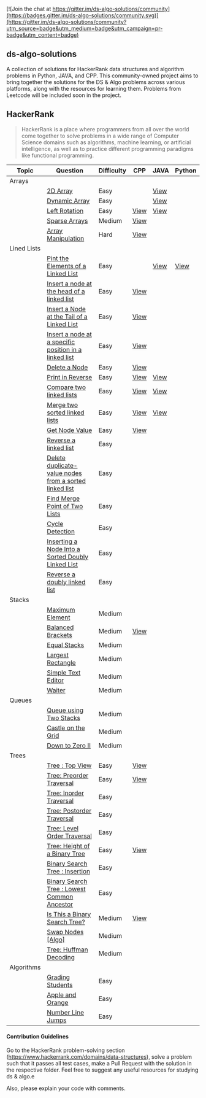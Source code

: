[![Join the chat at https://gitter.im/ds-algo-solutions/community](https://badges.gitter.im/ds-algo-solutions/community.svg)](https://gitter.im/ds-algo-solutions/community?utm_source=badge&utm_medium=badge&utm_campaign=pr-badge&utm_content=badge)

## ds-algo-solutions

A collection of solutions for HackerRank data structures and algorithm problems in Python, JAVA, and CPP. This community-owned project aims to bring together the solutions for the DS & Algo problems across various platforms, along with the resources for learning them. Problems from Leetcode will be included soon in the project.

## HackerRank

> HackerRank is a place where programmers from all over the world come together to solve problems in a wide range of Computer Science domains such as algorithms, machine learning, or artificial intelligence, as well as to practice different programming paradigms like functional programming.

| Topic       | Question                                                     | Difficulty | CPP                                                          | JAVA                                                         | Python                                                       |
| ----------- | ------------------------------------------------------------ | ---------- | ------------------------------------------------------------ | ------------------------------------------------------------ | ------------------------------------------------------------ |
| Arrays      |                                                              |            |                                                              |                                                              |                                                              |
|             | [2D Array](https://www.hackerrank.com/challenges/2d-array/problem) | Easy       |                                                              | [View](https://github.com/adityabisoi/ds-algo-solutions/blob/main/Arrays/_2dArrayDS.java) |                                                              |
|             | [Dynamic Array](https://www.hackerrank.com/challenges/dynamic-array/problem) | Easy       |                                                              | [View](Arrays/Dynamic%20Array/solution.java) |                                                              |
|             | [Left Rotation](https://www.hackerrank.com/challenges/array-left-rotation/problem) | Easy       | [View](https://github.com/adityabisoi/ds-algo-solutions/blob/main/Arrays/left_rotation.cpp) | [View](https://github.com/adityabisoi/ds-algo-solutions/blob/main/Linked_Lists/LeftRotation.java) |                                                              |
|             | [Sparse Arrays](https://www.hackerrank.com/challenges/sparse-arrays/problem) | Medium     | [View](https://github.com/adityabisoi/ds-algo-solutions/blob/main/Arrays/sparse_arrays.cpp) |                                                              |                                                              |
|             | [Array Manipulation](https://www.hackerrank.com/challenges/crush/problem) | Hard       | [View](https://github.com/adityabisoi/ds-algo-solutions/blob/main/Arrays/array_manipulation.cpp) |                                                              |                                                              |
| Lined Lists |                                                              |            |                                                              |                                                              |                                                              |
|             | [Pint the Elements of a Linked List](https://www.hackerrank.com/challenges/print-the-elements-of-a-linked-list/problem) | Easy       |                                                              | [View](https://github.com/adityabisoi/ds-algo-solutions/blob/main/Linked_Lists/print_elements.java) | [View](https://github.com/adityabisoi/ds-algo-solutions/blob/main/Linked_Lists/Print_the_Elements.py) |
|             | [Insert a node at the head of a linked list](https://www.hackerrank.com/challenges/insert-a-node-at-the-head-of-a-linked-list/problem) | Easy       | [View](https://github.com/adityabisoi/ds-algo-solutions/blob/main/Linked_Lists/Insert%20a%20node%20at%20the%20head%20of%20a%20linked%20list.cpp) |                                                              |                                                              |
|             | [Insert a Node at the Tail of a Linked List](https://www.hackerrank.com/challenges/insert-a-node-at-the-tail-of-a-linked-list/problem) | Easy       | [View](https://github.com/adityabisoi/ds-algo-solutions/blob/main/Linked_Lists/Insert%20a%20Node%20at%20the%20Tail%20of%20a%20Linked%20List.cpp) |                                                              |                                                              |
|             | [Insert a node at a specific position in a linked list](https://www.hackerrank.com/challenges/insert-a-node-at-a-specific-position-in-a-linked-list/problem) | Easy       | [View](https://github.com/adityabisoi/ds-algo-solutions/blob/main/Linked_Lists/Insert%20a%20node%20at%20a%20specific%20position%20in%20a%20linked%20list.cpp) |                                                              |                                                              |
|             | [Delete a Node](https://www.hackerrank.com/challenges/delete-a-node-from-a-linked-list/problem) | Easy       | [View](https://github.com/adityabisoi/ds-algo-solutions/blob/main/Linked_Lists/Delete%20a%20node.cpp) |                                                              |                                                              |
|             | [Print in Reverse](https://www.hackerrank.com/challenges/print-the-elements-of-a-linked-list-in-reverse/problem) | Easy       | [View](https://github.com/adityabisoi/ds-algo-solutions/blob/main/Linked_Lists/Print_reverse.cpp) | [View](https://github.com/adityabisoi/ds-algo-solutions/blob/main/Linked_Lists/PrintLinkedListInReverse.java) |                                                              |
|             | [Compare two linked lists](https://www.hackerrank.com/challenges/compare-two-linked-lists/problem) | Easy       | [View](https://github.com/adityabisoi/ds-algo-solutions/blob/main/Linked_Lists/Compare_two_linked_lists.cpp) | [View](https://github.com/adityabisoi/ds-algo-solutions/blob/main/Linked_Lists/CompareTwoLinkedList.java) |                                                              |
|             | [Merge two sorted linked lists](https://www.hackerrank.com/challenges/merge-two-sorted-linked-lists/problem) | Easy       | [View](https://github.com/adityabisoi/ds-algo-solutions/blob/main/Linked_Lists/Merge_two_sorted_linked_lists.cpp) | [View](https://github.com/adityabisoi/ds-algo-solutions/blob/main/Linked_Lists/MergeSortedLinkedLists.java) |                                                              |
|             | [Get Node Value](https://www.hackerrank.com/challenges/get-the-value-of-the-node-at-a-specific-position-from-the-tail/problem) | Easy       | [View](https://github.com/adityabisoi/ds-algo-solutions/blob/main/Linked_Lists/Get_node_value.cpp) |                                                              |                                                              |
|             | [Reverse a linked list](https://www.hackerrank.com/challenges/reverse-a-linked-list/problem) | Easy       |                                                              |                                                              |                                                              |
|             | [Delete duplicate-value nodes from a sorted linked list](https://www.hackerrank.com/challenges/delete-duplicate-value-nodes-from-a-sorted-linked-list/problem) | Easy       |                                                              |                                                              |                                                              |
|             | [Find Merge Point of Two Lists](https://www.hackerrank.com/challenges/find-the-merge-point-of-two-joined-linked-lists/problem) | Easy       |                                                              |                                                              |                                                              |
|             | [Cycle Detection](https://www.hackerrank.com/challenges/detect-whether-a-linked-list-contains-a-cycle/problem) | Easy       |                                                              |                                                              |                                                              |
|             | [Inserting a Node Into a Sorted Doubly Linked List](https://www.hackerrank.com/challenges/insert-a-node-into-a-sorted-doubly-linked-list/problem) | Easy       |                                                              |                                                              |                                                              |
|             | [Reverse a doubly linked list](https://www.hackerrank.com/challenges/reverse-a-doubly-linked-list/problem) | Easy       |                                                              |                                                              |                                                              |
| Stacks      |                                                              |            |                                                              |                                                              |                                                              |
|             | [Maximum Element](https://www.hackerrank.com/challenges/maximum-element/problem) | Medium     |                                                              |                                                              |                                                              |
|             | [Balanced Brackets](https://www.hackerrank.com/challenges/balanced-brackets/problem) | Medium     |  [View](https://github.com/RisHaV-IITKGP/ds-algo-solutions/blob/main/Stacks/Balanced%20Brackets/solution.cpp)                                                               |                                                              |                                                              |
|             | [Equal Stacks](https://www.hackerrank.com/challenges/equal-stacks/problem) | Medium     |                                                              |                                                              |                                                              |
|             | [Largest Rectangle](https://www.hackerrank.com/challenges/largest-rectangle/problem) | Medium     |                                                              |                                                              |                                                              |
|             | [Simple Text Editor](https://www.hackerrank.com/challenges/simple-text-editor/problem) | Medium     |                                                              |                                                              |                                                              |
|             | [Waiter](https://www.hackerrank.com/challenges/waiter/problem) | Medium     |                                                              |                                                              |                                                              |
| Queues      |                                                              |            |                                                              |                                                              |                                                              |
|             | [Queue using Two Stacks](https://www.hackerrank.com/challenges/queue-using-two-stacks/problem) | Medium     |                                                              |                                                              |                                                              |
|             | [Castle on the Grid](https://www.hackerrank.com/challenges/castle-on-the-grid/problem) | Medium     |                                                              |                                                              |                                                              |
|             | [Down to Zero II](https://www.hackerrank.com/challenges/down-to-zero-ii/problem) | Medium     |                                                              |                                                              |                                                              |
| Trees       |                                                              |            |                                                              |                                                              |                                                              |
|             | [Tree : Top View](https://www.hackerrank.com/challenges/tree-top-view/problem) | Easy       |  [View](Trees/Tree-Top%20View/solution.cpp)                                                         |                                                              |                                                              |
|             | [Tree: Preorder Traversal](https://www.hackerrank.com/challenges/tree-preorder-traversal/problem) | Easy       | [View](https://github.com/adityabisoi/ds-algo-solutions/blob/main/Trees/Preorder_traversal.cpp) |                                                              |                                                              |
|             | [Tree: Inorder Traversal](https://www.hackerrank.com/challenges/tree-inorder-traversal/problem) | Easy       |                                                              |                                                              |                                                              |
|             | [Tree: Postorder Traversal](https://www.hackerrank.com/challenges/tree-postorder-traversal/problem) | Easy       |                                                              |                                                              |                                                              |
|             | [Tree: Level Order Traversal](https://www.hackerrank.com/challenges/tree-level-order-traversal/problem) | Easy       |                                                              |                                                              |                                                              |
|             | [Tree: Height of a Binary Tree](https://www.hackerrank.com/challenges/tree-height-of-a-binary-tree/problem) | Easy       |  [View](/Trees/Tree-Height%20of%20a%20Binary%20Tree/solution.cpp)                                                            |                                                              |                                                              |
|             | [Binary Search Tree : Insertion](https://www.hackerrank.com/challenges/binary-search-tree-insertion/problem) | Easy       |                                                              |                                                              |                                                              |
|             | [Binary Search Tree : Lowest Common Ancestor](https://www.hackerrank.com/challenges/binary-search-tree-lowest-common-ancestor/problem) | Easy       |                                                              |                                                              |                                                              |
|             | [Is This a Binary Search Tree?](https://www.hackerrank.com/challenges/is-binary-search-tree/problem) | Medium     |  [View](Trees/Tree-Is%20This%20a%20Binary%20Search%20Tree/solution.cpp)                                                               |                                                              |                                                              |
|             | [Swap Nodes [Algo]](https://www.hackerrank.com/challenges/swap-nodes-algo/problem) | Medium     |                                                              |                                                              |                                                              |
|             | [Tree: Huffman Decoding](https://www.hackerrank.com/challenges/tree-huffman-decoding/problem) | Medium     |                                                              |                                                              |                                                              |
| Algorithms  |                                                              |            |                                                              |                                                              |                                                              |
|             | [Grading Students](https://www.hackerrank.com/challenges/grading/problem) | Easy       |                                                              |                                                              |                                                              |
|             | [Apple and Orange](https://www.hackerrank.com/challenges/apple-and-orange/problem) | Easy       |                                                              |                                                              |                                                              |
|             | [Number Line Jumps](https://www.hackerrank.com/challenges/kangaroo/problem) | Easy       |                                                              |                                                              |                                                              |

#### Contribution Guidelines
Go to the HackerRank problem-solving section (https://www.hackerrank.com/domains/data-structures), solve a problem such that it passes all test cases, make a Pull Request with the solution in the respective folder. Feel free to suggest any useful resources for studying ds & algo.e 

Also, please explain your code with comments.
